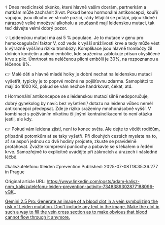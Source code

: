 ⚕️ Dnes medicínské okénko, které hlavně vašim dcerám, partnerkám a matkám může zachránit život. Pokud berou hormonální antikoncepci, kouří/ vapujou, jsou dlouho ve strnulé pozici, rády létají či se potápí, pijou klidně i nárazově velké množství alkoholu a současně mají leidenskou mutaci, tak teď dávejte velmi dobrý pozor.


💡 Leidenskou mutaci má asi 5 % populace. Je to mutace v genu pro hemokoagulační faktor V, což vede k vyšší srážlivosti krve a tedy může vést k výrazně vyššímu riziku trombózy. Komplikace jsou hlavně trombózy žil dolních končetin a plicní embólie, kde sraženina zablokuje přísun okysličené krve z plic. Úmrtnost na neléčenou plicní embólii je 30%, na rozpoznanou a léčenou 8%.


👉 Malé děti a hlavně mladé holky je dobré nechat na leidenskou mutaci vyšetřit, typicky je to poprvé možné na pojišťovnu zdarma. Samoplátci to mají do 1000 Kč, pokud se vám nechce handrkovat, čekat, atd.


❗ Hormonální antikoncepce se s leidenskou mutací silně nedoporučuje, dobrý gynekolog by navíc bez vyšetření/ dotazu na leidena vůbec neměl antikoncepci předepsat. Zde je riziko sraženiny mnohonásobně vyšší. V kombinaci s požíváním nikotinu či jinými kontraindikacemi to není otázka jestli, ale kdy.


👉 Pokud vám leidena zjistí, není to konec světa. Ale dejte to vědět rodičům, případně potomkům ať se taky vyšetří. Při dlouhých cestách myslete na to, ať se aspoň jednou co dvě hodiny projdete, zkuste se pravidelně protahovat. Zvažte kompresní punčochy a pobavte se s lékařem o ředění krve. Samozřejmě to explicitně uvádějte při zákrocích a úrazech i následné léčbě.


#kaliszutelefonu #leiden #prevention
Published: 2025-07-08T18:35:36.277 in Prague

Original article URL: https://www.linkedin.com/posts/adam-kalisz-nnm_kaliszutelefonu-leiden-prevention-activity-7348389302877188096-vQK_

[Gemini 2.5 Pro: Generate an image of a blood clot in a vein symbolizing the risk of Leiden mutation. Don't include any text in the image. Make the clot in such a way to fill the vein cross section as to make obvious that blood cannot flow through it anymore.](./media/blood-clot-in-a-vein-gemini-2-5-pro.jpeg)